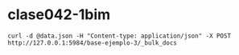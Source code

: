 # clase042-1bim

```
curl -d @data.json -H "Content-type: application/json" -X POST http://127.0.0.1:5984/base-ejemplo-3/_bulk_docs
```
